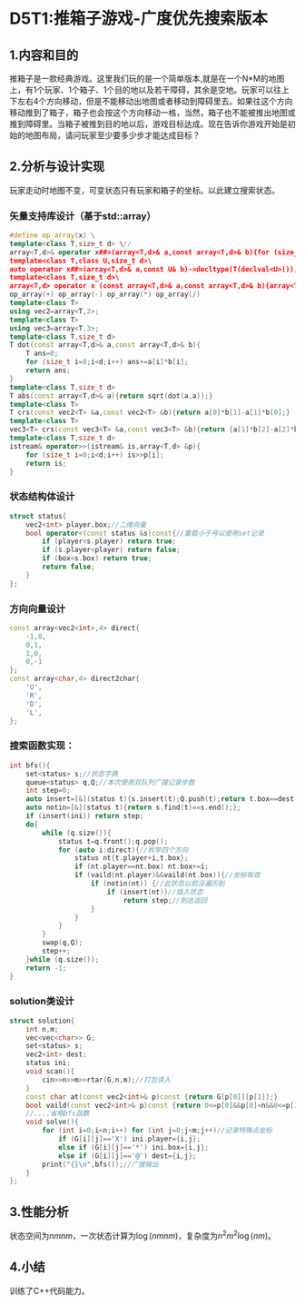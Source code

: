 # D5T1:推箱子游戏-广度优先搜索版本

## 1.内容和目的 

推箱子是一款经典游戏。这里我们玩的是一个简单版本,就是在一个N*M的地图上，有1个玩家、1个箱子、1个目的地以及若干障碍，其余是空地。玩家可以往上下左右4个方向移动，但是不能移动出地图或者移动到障碍里去。如果往这个方向移动推到了箱子，箱子也会按这个方向移动一格，当然，箱子也不能被推出地图或推到障碍里。当箱子被推到目的地以后，游戏目标达成。现在告诉你游戏开始是初始的地图布局，请问玩家至少要多少步才能达成目标？

## 2.分析与设计实现

玩家走动时地图不变，可变状态只有玩家和箱子的坐标。以此建立搜索状态。

### 矢量支持库设计（基于std::array）

```cpp
#define op_array(x) \
template<class T,size_t d> \//
array<T,d>& operator x##=(array<T,d>& a,const array<T,d>& b){for (size_t i=0;i<d;i++) a[i] x##=b[i];return a;}\
template<class T,class U,size_t d>\
auto operator x##=(array<T,d>& a,const U& b)->decltype(T(declval<U>()),a){for (size_t i=0;i<d;i++) a[i] x##=b;return a;}\
template<class T,size_t d>\
array<T,d> operator x (const array<T,d>& a,const array<T,d>& b){array<T,d> k(a);k x##=b;return k;}
op_array(+) op_array(-) op_array(*) op_array(/)
template<class T>
using vec2=array<T,2>;
template<class T>
using vec3=array<T,3>;
template<class T,size_t d>
T dot(const array<T,d>& a,const array<T,d>& b){
	T ans=0;
	for (size_t i=0;i<d;i++) ans+=a[i]*b[i];
	return ans;
}
template<class T,size_t d>
T abs(const array<T,d>& a){return sqrt(dot(a,a));}
template<class T>
T crs(const vec2<T> &a,const vec2<T> &b){return a[0]*b[1]-a[1]*b[0];}
template<class T>
vec3<T> crs(const vec3<T> &a,const vec3<T> &b){return {a[1]*b[2]-a[2]*b[1],a[2]*b[0]-a[0]*b[2],a[0]*b[1]-a[1]*b[0]};}
template<class T,size_t d>
istream& operator>>(istream& is,array<T,d> &p){
	for (size_t i=0;i<d;i++) is>>p[i];
	return is;
}
```

### 状态结构体设计

```cpp
struct status{
	vec2<int> player,box;//二维向量
	bool operator<(const status &s)const{//重载小于号以使用set记录
		if (player<s.player) return true;
		if (s.player<player) return false;
		if (box<s.box) return true;
		return false;
	}
};
```

### 方向向量设计

```cpp
const array<vec2<int>,4> direct{
	-1,0,
	0,1,
	1,0,
	0,-1
};
const array<char,4> direct2char{
	'U',
	'R',
	'D',
	'L',
};
```

### 搜索函数实现：

```cpp
int bfs(){
    set<status> s;//状态字典
    queue<status> q,Q;//本次使用双队列广搜记录步数
    int step=0;
    auto insert=[&](status t){s.insert(t);Q.push(t);return t.box==dest;};//插入队列工具函数
    auto notin=[&](status t){return s.find(t)==s.end();};
    if (insert(ini)) return step;
    do{
        while (q.size()){
            status t=q.front();q.pop();
            for (auto i:direct){//枚举四个方向
                status nt{t.player+i,t.box};
                if (nt.player==nt.box) nt.box+=i;
                if (vaild(nt.player)&&vaild(nt.box)){//坐标有效
                    if (notin(nt)) {//此状态以前没遍历到
                        if (insert(nt))//插入状态
                            return step;//到达返回
                    }
                }
            }
        }
        swap(q,Q);
        step++;
    }while (q.size());
    return -1;
}
```

### solution类设计

```cpp
struct solution{
	int n,m;
	vec<vec<char>> G;
	set<status> s;
	vec2<int> dest;
	status ini;
	void scan(){
		cin>>n>>m>>rtar(G,n,m);//打包读入
	}
	const char at(const vec2<int>& p)const {return G[p[0]][p[1]];}
	bool vaild(const vec2<int>& p)const {return 0<=p[0]&&p[0]<n&&0<=p[1]&&p[1]<m&&at(p)!='#';}
    //....省略bfs函数
    void solve(){
		for (int i=0;i<n;i++) for (int j=0;j<m;j++)//记录特殊点坐标
			if (G[i][j]=='X') ini.player={i,j};
			else if (G[i][j]=='*') ini.box={i,j};
			else if (G[i][j]=='@') dest={i,j};
		print("{}\n",bfs());//广搜输出
	} 
};
```

## 3.性能分析

状态空间为$nmnm$，一次状态计算为$\log(nmnm)$，复杂度为$n^2m^2\log(nm)$。

## 4.小结

训练了C++代码能力。

